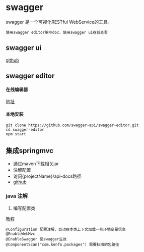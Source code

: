 # swagger
swagger 是一个可视化RESTful WebService的工具。

	使用swagger editor编写doc，使用swagger ui在线查看

## swagger ui

[github](https://github.com/swagger-api/swagger-ui)


## swagger editor

#### 在线编辑器

[地址](http://editor.swagger.io/#/)

#### 本地安装

	git clone https://github.com/swagger-api/swagger-editor.git
	cd swagger-editor
	npm start

## 集成springmvc
* 通过maven下载相关jar
* 注解配置
* 访问{projectName}/api-docs路径
* [github](https://github.com/swagger-api/swagger-codegen/tree/master/samples/server/petstore/spring-mvc)

### java 注解

1. 编写配置类 

[教程](http://www.mamicode.com/info-detail-525592.html)

	@Configuration 配置注解，自动在本类上下文加载一些环境变量信息
	@EnableWebMvc 
	@EnableSwagger 使swagger生效
	@ComponentScan("com.kenfo.packages") 需要扫描的包路径


